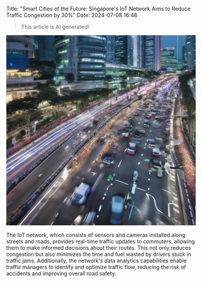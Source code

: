 Title: "Smart Cities of the Future: Singapore's IoT Network Aims to Reduce Traffic Congestion by 30%"
Date: 2024-07-08 16:48

> This article is AI generated!

![Alt Text](images/2024-07-08-smart-cities-of-the-future-singapore-s-iot-network-aims-to-reduce-traffic-congestion-by-30.png)

The IoT network, which consists of sensors and cameras installed along streets and roads, provides real-time traffic updates to commuters, allowing them to make informed decisions about their routes. This not only reduces congestion but also minimizes the time and fuel wasted by drivers stuck in traffic jams. Additionally, the network's data analytics capabilities enable traffic managers to identify and optimize traffic flow, reducing the risk of accidents and improving overall road safety.